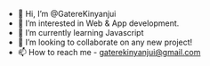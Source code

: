 - 👋 Hi, I’m @GatereKinyanjui
- 👀 I’m interested in Web & App development.
- 🌱 I’m currently learning Javascript
- 💞️ I’m looking to collaborate on any new project!
- 📫 How to reach me - gaterekinyanjui@gmail.com

<!---
GatereKinyanjui/GatereKinyanjui is a ✨ special ✨ repository because its `README.md` (this file) appears on your GitHub profile.
You can click the Preview link to take a look at your changes.
--->
